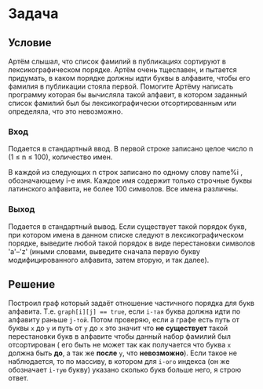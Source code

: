 # Задача

## Условие

Артём слышал, что список фамилий в публикациях сортируют в лексикографическом порядке. Артём очень тщеславен, и пытается
придумать, в каком порядке должны идти буквы в алфавите, чтобы его фамилия в публикации стояла первой. Помогите Артёму
написать программу которая бы вычисляла такой алфавит, в котором заданный список фамилий был бы лексикографически
отсортированным или определяла, что это невозможно.

### Вход

Подается в стандартный ввод. В первой строке записано целое число n (1 ≤ n ≤ 100), количество имен.

В каждой из следующих n строк записано по одному слову name%i , обозначающему i-е имя. Каждое имя содержит только
строчные буквы латинского алфавита, не более 100 символов. Все имена различны.

### Выход

Подается в стандартный вывод. Если существует такой порядок букв, при котором имена в данном списке следуют в
лексикографическом порядке, выведите любой такой порядок в виде перестановки символов 'a'–'z' (иными словами, выведите
сначала первую букву модифицированного алфавита, затем вторую, и так далее).

## Решение

Построил граф который задаёт отношение частичного порядка для букв алфавита. Т.е. `graph[i][j] == true`, если `i-тая`
буква должна идти по алфавиту раньше `j-той`. Потом проверяю, если а графе есть путь от буквы `x` до `y` и путь от `y`
до `x` это значит что **не существует** такой перестановки букв в алфавите чтобы данный набор фамилий был отсортирован (
его быть не может так как получается что буква `x` должна быть **до**, а так же **после** `y`, что **невозможно**). Если
такое не наблюдается, то по массиву, в котором для `i-ого` индекса (он же обозначает `i-тую` букву) указано сколько букв
больше него, я строю ответ.